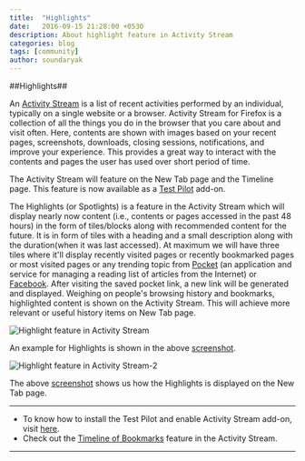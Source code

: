 ```yaml
---
title:  "Highlights"
date:   2016-09-15 21:28:00 +0530
description: About highlight feature in Activity Stream
categories: blog
tags: [community]
author: soundaryak
---
```


##Highlights##



An [Activity Stream](https://testpilot.firefox.com/experiments/activity-stream) is a list of recent activities performed by an individual, typically on a single website or a browser. Activity Stream for Firefox is a collection of all the things you do in the browser that you care about and visit often. Here, contents are shown with images based on your  recent pages, screenshots, downloads, closing sessions, notifications, and improve your experience. This provides a great way to interact with the contents and pages the user has used over short period of time.

The Activity Stream will feature on the New Tab page and the Timeline page. This feature is now available as a [Test Pilot](https://testpilot.firefox.com/) add-on.

The Highlights (or Spotlights) is a feature in the Activity Stream which will display nearly now content (i.e., contents or pages accessed in the past 48 hours) in the form of tiles/blocks along with recommended content for the future. It is in form of tiles with a heading and a small description along with the duration(when it was last accessed). At maximum we will have three tiles where it'll display recently visited pages or recently bookmarked pages or most visited pages or any trending topic from [Pocket](https://getpocket.com/) (an application and service for managing a reading list of articles from the Internet) or [Facebook](https://www.facebook.com). After visiting the saved pocket link, a new link will be generated and displayed. Weighing on people's browsing history and bookmarks, highlighted content is shown on the Activity Stream. This will achieve more relevant or useful history items on New Tab page.

![Highlight feature in Activity Stream](http://oi68.tinypic.com/5mmf5f.jpg)

An example for Highlights is shown in the above [screenshot](http://oi68.tinypic.com/5mmf5f.jpg).




![Highlight feature in Activity Stream-2](http://oi66.tinypic.com/s650l2.jpg)

The above [screenshot](http://oi66.tinypic.com/s650l2.jpg) shows us how the Highlights is displayed on the New Tab page.

---

 - To know how to install the Test Pilot and enable Activity Stream add-on, visit [here](http://mozillatn.github.io/blog/Installing-Activity-Stream/).
 - Check out the [Timeline of Bookmarks](http://mozillatn.github.io/blog/Timeline-of-Bookmarks/) feature in the Activity Stream.
 
---




